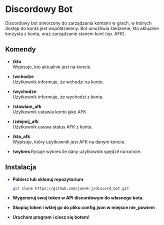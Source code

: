 # Discordowy Bot

Discordowy bot stworzony do zarządzania kontami w grach, w których dostęp do konta jest współdzielony. Bot umożliwia śledzenie, kto aktualnie korzysta z konta, oraz zarządzanie stanem kont (np. AFK).

## Komendy

- **/kto**  
  Wypisuje, kto aktualnie jest na koncie.

- **/wchodze**  
  Użytkownik informuje, że wchodzi na konto.

- **/wychodze**  
  Użytkownik informuje, że wychodzi z konta.

- **/stawiam_afk**  
  Użytkownik ustawia konto jako AFK.

- **/zdejmij_afk**  
  Użytkownik usuwa status AFK z konta.

- **/kto_afk**  
  Wypisuje, który użytkownik jest AFK na danym koncie.
- **/wykres <uzytkownik>**
  Rysuje wykres ile dany użytkownik spędził na koncie.

## Instalacja

-  **Pobierz lub sklonuj repozytorium**:

   ```bash
   git clone https://github.com/janek-j/discord_bot.git
-  **Wygeneruj swoj token w API discordowym do własnego bota.**
-  **Skopiuj token i wklej go do pliku config.json w miejsce nie_powiem**
-  **Uruchom program i ciesz się botem!**
  
